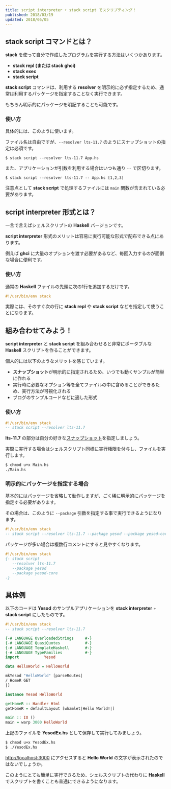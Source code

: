 ```yaml
---
title: script interpreter + stack script でスクリプティング！
published: 2018/03/19
updated: 2018/05/05
---
```


## stack script コマンドとは？

**stack** を使って自分で作成したプログラムを実行する方法はいくつかあります。

- **stack repl (または stack ghci)**
- **stack exec**
- **stack script**

**stack script** コマンドは、利用する **resolver** を明示的に必ず指定するため、通常は利用するパッケージを指定することなく実行できます。

もちろん明示的にパッケージを明記することも可能です。

### 使い方

具体的には、このように使います。

ファイル名は自由ですが、`--resolver lts-11.7` のようにスナップショットの指定は必須です。

```shell
$ stack script --resolver lts-11.7 App.hs
```

また、アプリケーションが引数を利用する場合はいつも通り `--` で区切ります。

```shell
$ stack script --resolver lts-11.7 -- App.hs [1,2,3]
```

注意点として **stack script** で処理するファイルには `main` 関数が含まれている必要があります。

## script interpreter 形式とは？

一言で言えばシェルスクリプトの **Haskell** バージョンです。

**script interpreter** 形式のメリットは容易に実行可能な形式で配布できる点にあります。

例えば **ghci** に大量のオプションを渡す必要があるなど、毎回入力するのが面倒な場合に便利です。

### 使い方

通常の **Haskell** ファイルの先頭に次の1行を追加するだけです。

```hs
#!/usr/bin/env stack
```

実際には、そのすぐ次の行に **stack repl** や **stack script** などを指定して使うことになります。

## 組み合わせてみよう！

**script interpreter** と **stack script** を組み合わせると非常にポータブルな **Haskell** スクリプトを作ることができます。

個人的には以下のようなメリットを感じています。

- **スナップショット**が明示的に指定されるため、いつでも動くサンプルが簡単に作れる
- 実行時に必要なオプション等を全てファイルの中に含めることができるため、実行方法が可視化される
- ブログのサンプルコードなどに適した形式

### 使い方

```hs
#!/usr/bin/env stack
-- stack script --resolver lts-11.7
```

**lts-11.7** の部分は自分の好きな[スナップショット](https://www.stackage.org/)を指定しましょう。

実際に実行する場合はシェルスクリプト同様に実行権限を付与し、ファイルを実行します。

```sh
$ chmod u+x Main.hs
./Main.hs
```

### 明示的にパッケージを指定する場合

基本的にはパッケージを省略して動作しますが、ごく稀に明示的にパッケージを指定する必要があります。

その場合は、このように `--package` 引数を指定する事で実行できるようになります。

```hs
#!/usr/bin/env stack
-- stack script --resolver lts-11.7 --package yesod --package yesod-core
```

パッケージが多い場合は複数行コメントにすると見やすくなります。

```hs
#!/usr/bin/env stack
{- stack script
   --resolver lts-11.7
   --package yesod
   --package yesod-core
-}
```

## 具体例

以下のコードは **Yesod** のサンプルアプリケーションを **stack interpreter** + **stack script** にしたものです。

```hs
#!/usr/bin/env stack
-- stack script --resolver lts-11.7

{-# LANGUAGE OverloadedStrings     #-}
{-# LANGUAGE QuasiQuotes           #-}
{-# LANGUAGE TemplateHaskell       #-}
{-# LANGUAGE TypeFamilies          #-}
import           Yesod

data HelloWorld = HelloWorld

mkYesod "HelloWorld" [parseRoutes|
/ HomeR GET
|]

instance Yesod HelloWorld

getHomeR :: Handler Html
getHomeR = defaultLayout [whamlet|Hello World!|]

main :: IO ()
main = warp 3000 HelloWorld
```

上記のファイルを **YesodEx.hs** として保存して実行してみましょう。

```sh
$ chmod u+x YesodEx.hs
$ ./YesodEx.hs
```

[http://localhost:3000](http://localhost:3000) にアクセスすると **Hello World** の文字が表示されたのではないでしょうか。

このようにとても簡単に実行できるため、シェルスクリプトの代わりに **Haskell** でスクリプトを書くことも普通にできるようになります。